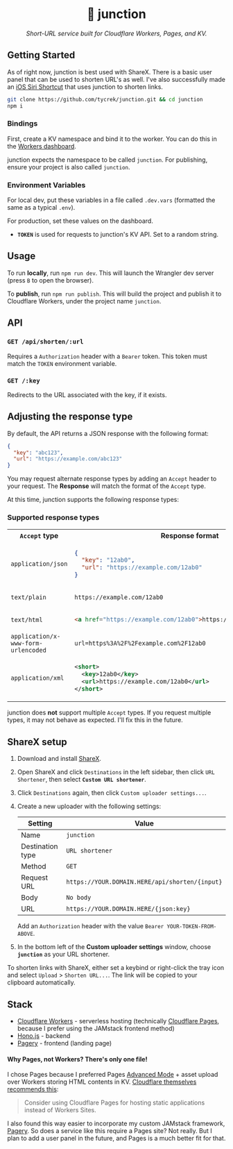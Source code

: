 <div align="center">

🔗 junction
===

*Short-URL service built for Cloudflare Workers, Pages, and KV.*

</div>

## Getting Started

As of right now, junction is best used with ShareX. There is a basic user panel that can be used to shorten URL's as well. I've also successfully made an [iOS Siri Shortcut](https://github.com/tycrek/junction/raw/master/Shorten%20URL.shortcut) that uses junction to shorten links.

```bash
git clone https://github.com/tycrek/junction.git && cd junction
npm i
```

### Bindings

First, create a KV namespace and bind it to the worker. You can do this in the [Workers dashboard](https://dash.cloudflare.com/?to=/:account/workers/kv/namespaces).

junction expects the namespace to be called `junction`. For publishing, ensure your project is also called `junction`.

### Environment Variables

For local dev, put these variables in a file called `.dev.vars` (formatted the same as a typical `.env`).

For production, set these values on the dashboard.

- **`TOKEN`** is used for requests to junction's KV API. Set to a random string.

## Usage

To run **locally**, run `npm run dev`. This will launch the Wrangler dev server (press `B` to open the browser).

To **publish**, run `npm run publish`. This will build the project and publish it to Cloudflare Workers, under the project name `junction`.

## API

### `GET /api/shorten/:url`

Requires a `Authorization` header with a `Bearer` token. This token must match the `TOKEN` environment variable.

### `GET /:key`

Redirects to the URL associated with the key, if it exists.

## Adjusting the response type

By default, the API returns a JSON response with the following format:

```json
{
  "key": "abc123",
  "url": "https://example.com/abc123"
}
```

You may request alternate response types by adding an `Accept` header to your request. The **Response** will match the format of the `Accept` type.

At this time, junction supports the following response types:

### Supported response types


<table>
<tr>
<th><code>Accept</code> type</th>
<th>
Response format
</th>
</tr>

<!-- application/json -->
<tr>
<td><code>application/json</code></td>
<td>

```json
{
  "key": "12ab0",
  "url": "https://example.com/12ab0"
}
```

</td>
</tr>

<!-- text/plain -->
<tr>
<td><code>text/plain</code></td>
<td>

```
https://example.com/12ab0
```

</td>
</tr>

<!-- text/html -->
<tr>
<td><code>text/html</code></td>
<td>

```html
<a href="https://example.com/12ab0">https://example.com/12ab0</a>
```

</td>
</tr>

<!-- application/x-www-form-urlencoded -->
<tr>
<td><code>application/x-www-form-urlencoded</code></td>
<td>

```
url=https%3A%2F%2Fexample.com%2F12ab0
```

</td>
</tr>

<!-- application/xml -->
<tr>
<td><code>application/xml</code></td>
<td>

```xml
<short>
  <key>12ab0</key>
  <url>https://example.com/12ab0</url>
</short>
```

</td>
</tr>

</table>

junction does **not** support multiple `Accept` types. If you request multiple types, it may not behave as expected. I'll fix this in the future.

## ShareX setup

1. Download and install [ShareX](https://tycrek.link/b4d55).
2. Open ShareX and click `Destinations` in the left sidebar, then click `URL Shortener`, then select **`Custom URL shortener`**.
3. Click `Destinations` again, then click `Custom uploader settings...`.
4. Create a new uploader with the following settings:

   | Setting | Value |
   | ------- | ----- |
   | Name | `junction` |
   | Destination type | `URL shortener` |
   | Method | `GET` |
   | Request URL | `https://YOUR.DOMAIN.HERE/api/shorten/{input}` |
   | Body | `No body` |
   | URL | `https://YOUR.DOMAIN.HERE/{json:key}` |   

   Add an `Authorization` header with the value `Bearer YOUR-TOKEN-FROM-ABOVE`.

5. In the bottom left of the **Custom uploader settings** window, choose **`junction`** as your URL shortener.

To shorten links with ShareX, either set a keybind or right-click the tray icon and select `Upload` > `Shorten URL...`. The link will be copied to your clipboard automatically.

## Stack

- [Cloudflare Workers](https://developers.cloudflare.com/workers/) - serverless hosting (technically [Cloudflare Pages](https://pages.cloudflare.com/), because I prefer using the JAMstack frontend method)
- [Hono.js](https://hono.dev/) - backend
- [Pagery](https://github.com/tycrek/pagery) - frontend (landing page)

#### Why Pages, not Workers? There's only one file!

I chose Pages because I preferred Pages [Advanced Mode](https://developers.cloudflare.com/pages/platform/functions/advanced-mode/) + asset upload over Workers storing HTML contents in KV. [Cloudflare themselves recommends this](https://developers.cloudflare.com/workers/platform/sites):

> Consider using Cloudflare Pages for hosting static applications instead of Workers Sites.

I also found this way easier to incorporate my custom JAMstack framework, [Pagery](https://github.com/tycrek/pagery). So does a service like this require a Pages site? Not really. But I plan to add a user panel in the future, and Pages is a much better fit for that.
